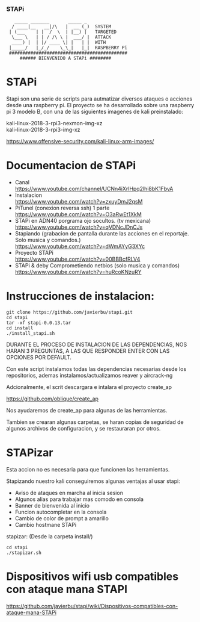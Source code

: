 ### STAPi
```
   _____ _______       _____ _ 
  / ____|__   __|/\   |  __ (_)  SYSTEM
 | (___    | |  /  \  | |__) |   TARGETED
  \___ \   | | / /\ \ |  ___/ |  ATTACK
  ____) |  | |/ ____ \| |   | |  WITH
 |_____/   |_/_/    \_\_|   |_|  RASPBERRY Pi
 ############################################
     ###### BIENVENIDO A STAPi ########    
```

STAPi
==========


Stapi son una serie de scripts para autmatizar diversos ataques o acciones desde una raspberry pi.
El proyecto se ha desarrollado sobre una raspberry pi 3 modelo B, con una de las siguientes imagenes de kali preinstalado:

kali-linux-2018-3-rpi3-nexmon-img-xz \
kali-linux-2018-3-rpi3-img-xz

https://www.offensive-security.com/kali-linux-arm-images/

Documentacion de STAPi
======================
- Canal \
https://www.youtube.com/channel/UCNn4iXrlHpq2lhi8bK1FbvA
- Instalacion \
https://www.youtube.com/watch?v=zxuyDmJ2qsM 
- PiTunel (conexion reversa ssh) 1 parte \
https://www.youtube.com/watch?v=O3aRwEt1XkM
- STAPi en ADN40 porgrama ojo socultos. (tv mexicana) \
https://www.youtube.com/watch?v=qVDNcJDnCJs
- Stapiando (grabacion de pantalla durante las acciones en el reportaje. Solo musica y comandos.) \
https://www.youtube.com/watch?v=dWmAYyG3XYc
- Proyecto STAPi \
https://www.youtube.com/watch?v=00BBBcfRLV4
- STAPi & deby Comprometiendo netbios (solo musica y comandos) \
https://www.youtube.com/watch?v=huRcoKNzuRY



Instrucciones de instalacion:
==============================
```
git clone https://github.com/javierbu/stapi.git
cd stapi
tar -xf stapi-0.0.13.tar
cd install
./install_stapi.sh
```
DURANTE EL PROCESO DE INSTALACION DE LAS DEPENDENCIAS, NOS HARAN 3 PREGUNTAS, A LAS QUE RESPONDER ENTER CON LAS OPCIONES POR DEFAULT.

Con este script instalamos todas las dependencias necesarias desde los repositorios, ademas instalamos/actualizamos reaver y aircrack-ng

Adcionalmente, el scrit descargara e intalara el proyecto create_ap

https://github.com/oblique/create_ap

Nos ayudaremos de create_ap para algunas de las herramientas.

Tambien se crearan algunas carpetas, se haran copias de seguridad de algunos archivos de configuracion, y se restauraran por otros.

STAPizar
========

Esta accion no es necesaria para que funcionen las herramientas.

Stapizando nuestro kali conseguiremos algunas ventajas al usar stapi:

- Aviso de ataques en marcha al inicia sesion 
- Algunos alias para trabajar mas comodo en consola 
- Banner de bienvenida al inicio 
- Funcion autocompletar en la consola 
- Cambio de color de prompt a amarillo 
- Cambio hostmane STAPi 

stapizar:
(Desde la carpeta install/)
```
cd stapi
./stapizar.sh
```
Dispositivos wifi usb compatibles con ataque mana STAPI
=======================================================
https://github.com/javierbu/stapi/wiki/Dispositivos-compatibles-con-ataque-mana-STAPi



